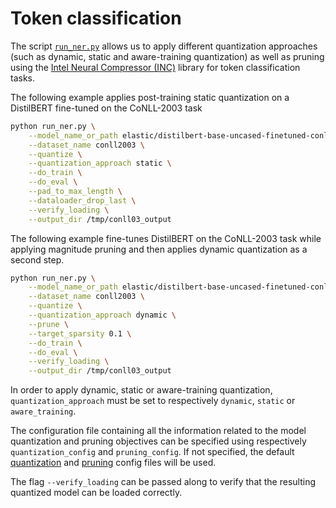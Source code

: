 <!---
Copyright 2020 The HuggingFace Team. All rights reserved.

Licensed under the Apache License, Version 2.0 (the "License");
you may not use this file except in compliance with the License.
You may obtain a copy of the License at

    http://www.apache.org/licenses/LICENSE-2.0

Unless required by applicable law or agreed to in writing, software
distributed under the License is distributed on an "AS IS" BASIS,
WITHOUT WARRANTIES OR CONDITIONS OF ANY KIND, either express or implied.
See the License for the specific language governing permissions and
limitations under the License.
-->

# Token classification


The script [`run_ner.py`](https://github.com/huggingface/optimum/blob/main/examples/inc/pytorch/token-classification/run_ner.py)
allows us to apply different quantization approaches (such as dynamic, static and aware-training quantization) as well as pruning
using the [Intel Neural Compressor (INC)](https://github.com/intel/neural-compressor) library for token classification tasks.

The following example applies post-training static quantization on a DistilBERT fine-tuned on the CoNLL-2003 task
```bash
python run_ner.py \
    --model_name_or_path elastic/distilbert-base-uncased-finetuned-conll03-english \
    --dataset_name conll2003 \
    --quantize \
    --quantization_approach static \
    --do_train \
    --do_eval \
    --pad_to_max_length \
    --dataloader_drop_last \
    --verify_loading \
    --output_dir /tmp/conll03_output
```

The following example fine-tunes DistilBERT on the CoNLL-2003 task while applying magnitude pruning and then applies 
dynamic quantization as a second step.

```bash
python run_ner.py \
    --model_name_or_path elastic/distilbert-base-uncased-finetuned-conll03-english \
    --dataset_name conll2003 \
    --quantize \
    --quantization_approach dynamic \
    --prune \
    --target_sparsity 0.1 \
    --do_train \
    --do_eval \
    --verify_loading \
    --output_dir /tmp/conll03_output
```

In order to apply dynamic, static or aware-training quantization, `quantization_approach` must be set to respectively 
`dynamic`, `static` or `aware_training`.

The configuration file containing all the information related to the model quantization and pruning objectives can be 
specified using respectively `quantization_config` and `pruning_config`. If not specified, the default
[quantization](https://github.com/huggingface/optimum/blob/main/examples/inc/pytorch/config/quantization.yml) 
and [pruning](https://github.com/huggingface/optimum/blob/main/examples/inc/pytorch/config/prune.yml) 
config files will be used.

The flag `--verify_loading` can be passed along to verify that the resulting quantized model can be loaded correctly.
